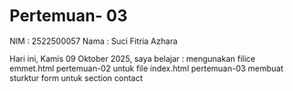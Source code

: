 # Pertemuan- 03 

NIM : 2522500057
Nama : Suci Fitria Azhara

Hari ini, Kamis 09 Oktober 2025, saya belajar : 
     mengunakan filice emmet.html pertemuan-02 untuk file index.html pertemuan-03
     membuat sturktur form untuk section contact
    